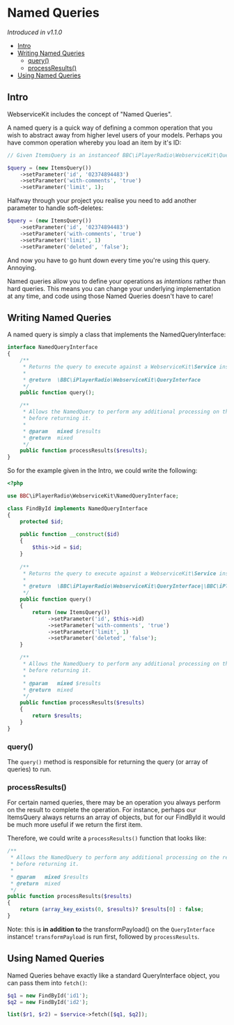 # Named Queries

*Introduced in v1.1.0*

- [Intro](#intro)
- [Writing Named Queries](#writing-named-queries)
    - [query()](#query)
    - [processResults()](#process-results)
- [Using Named Queries](#using-named-queries)

## Intro

WebserviceKit includes the concept of "Named Queries".

A named query is a quick way of defining a common operation that you
wish to abstract away from higher level users of your models. Perhaps
you have common operation whereby you load an item by it's ID:

```php
// Given ItemsQuery is an instanceof BBC\iPlayerRadio\WebserviceKit\QueryInterface

$query = (new ItemsQuery())
    ->setParameter('id', '02374894483')
    ->setParameter('with-comments', 'true')
    ->setParameter('limit', 1);
```

Halfway through your project you realise you need to add another parameter to handle soft-deletes:

```php
$query = (new ItemsQuery())
    ->setParameter('id', '02374894483')
    ->setParameter('with-comments', 'true')
    ->setParameter('limit', 1)
    ->setParameter('deleted', 'false');
```

And now you have to go hunt down every time you're using this query. Annoying.

Named queries allow you to define your operations as *intentions* rather than hard queries. This means you can
change your underlying implementation at any time, and code using those Named Queries doesn't have to care!

## Writing Named Queries

A named query is simply a class that implements the NamedQueryInterface:

```php
interface NamedQueryInterface
{
    /**
     * Returns the query to execute against a WebserviceKit\Service instance.
     *
     * @return  \BBC\iPlayerRadio\WebserviceKit\QueryInterface
     */
    public function query();

    /**
     * Allows the NamedQuery to perform any additional processing on the result
     * before returning it.
     *
     * @param   mixed $results
     * @return  mixed
     */
    public function processResults($results);
}
```

So for the example given in the Intro, we could write the following:

```php
<?php

use BBC\iPlayerRadio\WebserviceKit\NamedQueryInterface;

class FindById implements NamedQueryInterface
{
    protected $id;
    
    public function __construct($id)
    {
        $this->id = $id;
    }
    
    /**
     * Returns the query to execute against a WebserviceKit\Service instance.
     *
     * @return  \BBC\iPlayerRadio\WebserviceKit\QueryInterface|\BBC\iPlayerRadio\WebserviceKit\QueryInterface[]
     */
    public function query()
    {
        return (new ItemsQuery())
             ->setParameter('id', $this->id)
             ->setParameter('with-comments', 'true')
             ->setParameter('limit', 1)
             ->setParameter('deleted', 'false');
    }

    /**
     * Allows the NamedQuery to perform any additional processing on the result
     * before returning it.
     *
     * @param   mixed $results
     * @return  mixed
     */
    public function processResults($results)
    {
        return $results;     
    }
}

```

### query()

The `query()` method is responsible for returning the query (or array of queries) to run.

### processResults()

For certain named queries, there may be an operation you always perform on the result to complete the operation. For
instance, perhaps our ItemsQuery always returns an array of objects, but for our FindById it would be much more
useful if we return the first item.

Therefore, we could write a `processResults()` function that looks like:

```php
/**
 * Allows the NamedQuery to perform any additional processing on the result
 * before returning it.
 *
 * @param   mixed $results
 * @return  mixed
 */
public function processResults($results)
{
    return (array_key_exists(0, $results)? $results[0] : false;     
}
```

Note: this is **in addition to** the transformPayload() on the `QueryInterface` instance! `transformPayload` is run
first, followed by `processResults`.

## Using Named Queries

Named Queries behave exactly like a standard QueryInterface object, you can pass them into `fetch()`:

```php
$q1 = new FindById('id1');
$q2 = new FindById('id2');

list($r1, $r2) = $service->fetch([$q1, $q2]);
```
